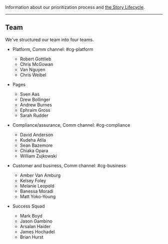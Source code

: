 <a name="definition-of-done"></a>
<a name="grooming"></a>
Information about our prioritization process and [the Story Lifecycle](StoryLifecycle.md).

---

## Team
We've structured our team into four teams.

- Platform, Comm channel: #cg-platform
  - Robert Gottlieb
  - Chris McGowan
  - Van Nguyen
  - Chris Weibel

- Pages
  - Sven Aas
  - Drew Bollinger
  - Andrew Burnes
  - Ephraim Gross
  - Sarah Rudder

- Compliance/assurance, Comm channel: #cg-compliance
  - David Anderson
  - Kudeha Atila
  - Sean Bazemore
  - Chiaka Opara
  - William Zujkowski

- Customer and business, Comm channel: #cg-business
  - Amber Van Amburg
  - Kelsey Foley
  - Melanie Leopold
  - Banessa Moradi
  - Matt Yoko-Young

- Success Squad
  - Mark Boyd
  - Jason Gambino 
  - Arsalan Haider
  - James Hochadel
  - Brian Hurst